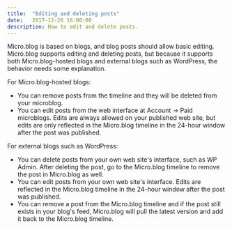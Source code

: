 ```yaml
---
title:  "Editing and deleting posts"
date:   2017-12-26 16:00:00
description: How to edit and delete posts.
---
```


Micro.blog is based on blogs, and blog posts should allow basic editing. Micro.blog supports editing and deleting posts, but because it supports both Micro.blog-hosted blogs and external blogs such as WordPress, the behavior needs some explanation.

For Micro.blog-hosted blogs:

* You can remove posts from the timeline and they will be deleted from your microblog.
* You can edit posts from the web interface at Account → Paid microblogs. Edits are always allowed on your published web site, but edits are only reflected in the Micro.blog timeline in the 24-hour window after the post was published.

For external blogs such as WordPress:

* You can delete posts from your own web site's interface, such as WP Admin. After deleting the post, go to the Micro.blog timeline to remove the post in Micro.blog as well.
* You can edit posts from your own web site's interface. Edits are reflected in the Micro.blog timeline in the 24-hour window after the post was published.
* You can remove a post from the Micro.blog timeline and if the post still exists in your blog's feed, Micro.blog will pull the latest version and add it back to the Micro.blog timeline.